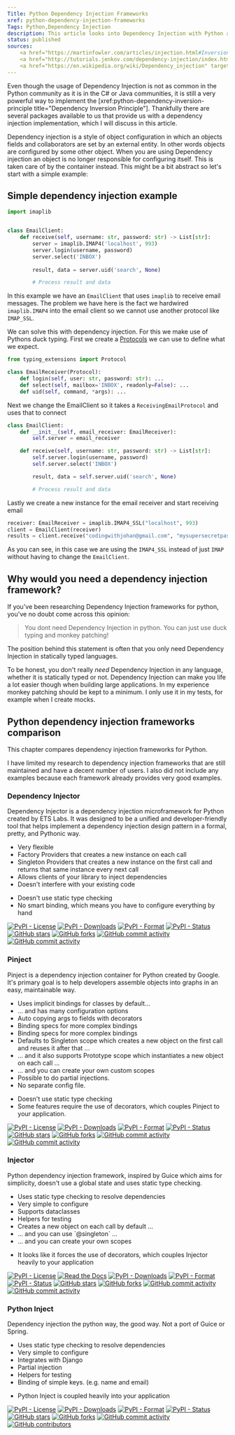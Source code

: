 ```yaml
---
Title: Python Dependency Injection Frameworks
xref: python-dependency-injection-frameworks
Tags: Python,Dependency Injection
description: This article looks into Dependency Injection with Python and the frameworks available for you.
status: published
sources:
    <a href="https://martinfowler.com/articles/injection.html#InversionOfControl" target="_blank">Inversion of Control Containers and the Dependency Injection pattern by Martin Fowler</a>
    <a href="http://tutorials.jenkov.com/dependency-injection/index.html" target="_blank">Dependency Injection by Jakob Jenkov</a>
    <a href="https://en.wikipedia.org/wiki/Dependency_injection" target="_blank">Dependency Injection on Wikipedia</a>
---
```


Even though the usage of Dependency Injection is not as common in the Python community as it is in the C# or Java communities, 
it is still a very powerful way to implement the [xref:python-dependency-inversion-principle title="Dependency Inversion Principle"].
Thankfully there are several packages available to us that provide us with a dependency injection implementation, 
which I will discuss in this article.


Dependency injection is a style of object configuration in which an objects fields and collaborators are set by an external entity. 
In other words objects are configured by some other object. 
When you are using Dependency injection an object is no longer responsible for configuring itself.
This is taken care of by the container instead. This might be a bit abstract so let's start with a simple example:

## Simple dependency injection example

```python
import imaplib


class EmailClient:
    def receive(self, username: str, password: str) -> List[str]:
        server = imaplib.IMAP4('localhost', 993)
        server.login(username, password)
        server.select('INBOX')
    
        result, data = server.uid('search', None)

        # Process result and data
```

In this example we have an `EmailClient` that uses `imaplib` to receive email messages.
The problem we have here is the fact we hardwired `imaplib.IMAP4` into the email client 
so we cannot use another protocol like `IMAP_SSL`.

We can solve this with dependency injection. For this we make use of Pythons duck typing. 
First we create a [Protocols](https://mypy.readthedocs.io/en/stable/protocols.html#simple-user-defined-protocols)
we can use to define what we expect.

```python
from typing_extensions import Protocol

class EmailReceiver(Protocol):
    def login(self, user: str, password: str): ...
    def select(self, mailbox='INBOX', readonly=False): ...
    def uid(self, command, *args): ...
```

Next we change the EmailClient so it takes a `ReceivingEmailProtocol` and uses that to connect

```python
class EmailClient:
    def __init__(self, email_receiver: EmailReceiver):
        self.server = email_receiver

    def receive(self, username: str, password: str) -> List[str]:
        self.server.login(username, password)
        self.server.select('INBOX')

        result, data = self.server.uid('search', None)

        # Process result and data
```

Lastly we create a new instance for the email receiver and start receiving email

```python
receiver: EmailReceiver = imaplib.IMAP4_SSL("localhost", 993)
client = EmailClient(receiver)
results = client.receive("codingwithjohan@gmail.com", "mysupersecretpasswd")
```

As you can see, in this case we are using the `IMAP4_SSL` instead of just `IMAP` 
without having to change the `EmailClient`.

## Why would you need a dependency injection framework?

If you've been researching Dependency Injection frameworks for python, you've no doubt come across this opinion:

> You dont need Dependency Injection in python. You can just use duck typing and monkey patching!

The position behind this statement is often that you only need Dependency Injection in statically typed languages.

To be honest, you don't really _need_ Dependency Injection in any language, whether it is statically typed or not. 
Dependency Injection can make you life a lot easier though when building large applications.
In my experience monkey patching should be kept to a minimum. I only use it in my tests, for example when I create mocks.

## Python dependency injection frameworks comparison

This chapter compares dependency injection frameworks for Python.

I have limited my research to dependency injection frameworks that are still maintained and have a decent number of users.
I also did not include any examples because each framework already provides very good examples.

### Dependency Injector

Dependency Injector is a dependency injection microframework for Python created by ETS Labs. 
It was designed to be a unified and developer-friendly tool that helps implement 
a dependency injection design pattern in a formal, pretty, and Pythonic way.

<ul class="procon pro">
<li>Very flexible</li>
<li>Factory Providers that creates a new instance on each call</li>
<li>Singleton Providers  that creates a new instance on the first call and returns that same instance every next call</li>
<li>Allows clients of your library to inject dependencies</li>
<li>Doesn't interfere with your existing code</li>
</ul>

<ul class="procon con">
<li>Doesn't use static type checking</li>
<li>No smart binding, which means you have to configure everything by hand</li>
</ul>

[![PyPI - License](https://img.shields.io/pypi/l/dependency_injector?style=for-the-badge&cacheSeconds=86400)](https://pypi.org/project/dependency-injector/)
[![PyPI - Downloads](https://img.shields.io/pypi/dm/dependency_injector?style=for-the-badge&cacheSeconds=86400)](https://pypi.org/project/dependency-injector/)
[![PyPI - Format](https://img.shields.io/pypi/format/dependency_injector?label=PyPI%20Format&style=for-the-badge&cacheSeconds=86400)](https://pypi.org/project/dependency-injector/)
[![PyPI - Status](https://img.shields.io/pypi/status/dependency_injector?label=PyPI%20Status&style=for-the-badge&cacheSeconds=86400)](https://pypi.org/project/dependency-injector/)
[![GitHub stars](https://img.shields.io/github/stars/ets-labs/python-dependency-injector?label=GitHub%20Stars&style=for-the-badge&cacheSeconds=86400)](https://github.com/ets-labs/python-dependency-injector)
[![GitHub forks](https://img.shields.io/github/forks/ets-labs/python-dependency-injector?label=Github%20Forks&style=for-the-badge&cacheSeconds=86400)](https://github.com/ets-labs/python-dependency-injector)
[![GitHub commit activity](https://img.shields.io/github/commit-activity/y/ets-labs/python-dependency-injector?style=for-the-badge&cacheSeconds=86400)](https://github.com/ets-labs/python-dependency-injector)
[![GitHub commit activity](https://img.shields.io/github/contributors/ets-labs/python-dependency-injector?style=for-the-badge&cacheSeconds=86400)](https://github.com/ets-labs/python-dependency-injector)

### Pinject

Pinject is a dependency injection container for Python created by Google. 
It's primary goal is to help developers assemble objects into graphs in an easy, maintainable way.

<ul class="procon pro">
<li>Uses implicit bindings for classes by default...</li>
<li>... and has many configuration options</li>
<li>Auto copying args to fields with decorators</li>
<li>Binding specs for more complex bindings</li>
<li>Binding specs for more complex bindings</li>
<li>Defaults to Singleton scope which creates a new object on the first call and reuses it after that ...</li> 
<li>... and it also supports Prototype scope which instantiates a new object on each call ...</li>
<li>... and you can create your own custom scopes</li>
<li>Possible to do partial injections.</li>
<li>No separate config file.</li>
</ul>

<ul class="procon con">
<li>Doesn't use static type checking</li>
<li>Some features require the use of decorators, which couples Pinject to your application.</li>
</ul>

[![PyPI - License](https://img.shields.io/pypi/l/pinject?style=for-the-badge&cacheSeconds=86400)](https://pypi.org/project/pinject/)
[![PyPI - Downloads](https://img.shields.io/pypi/dm/pinject?style=for-the-badge&cacheSeconds=86400)](https://pypi.org/project/pinject/)
[![PyPI - Format](https://img.shields.io/pypi/format/pinject?label=PyPI%20Format&style=for-the-badge&cacheSeconds=86400)](https://pypi.org/project/pinject/)
[![PyPI - Status](https://img.shields.io/pypi/status/pinject?label=PyPI%20Status&style=for-the-badge&cacheSeconds=86400)](https://pypi.org/project/pinject/)
[![GitHub stars](https://img.shields.io/github/stars/google/pinject?label=GitHub%20Stars&style=for-the-badge&cacheSeconds=86400)](https://github.com/google/pinject)
[![GitHub forks](https://img.shields.io/github/forks/google/pinject?label=Github%20Forks&style=for-the-badge&cacheSeconds=86400)](https://github.com/google/pinject)
[![GitHub commit activity](https://img.shields.io/github/commit-activity/y/google/pinject?style=for-the-badge&cacheSeconds=86400)](https://github.com/google/pinject)
[![GitHub commit activity](https://img.shields.io/github/contributors/google/pinject?style=for-the-badge&cacheSeconds=86400)](https://github.com/google/pinject)

### Injector

Python dependency injection framework, inspired by Guice which aims for simplicity, doesn't use a global state and uses static type checking.

<ul class="procon pro">
<li>Uses static type checking to resolve dependencies</li>
<li>Very simple to configure</li>
<li>Supports dataclasses</li>
<li>Helpers for testing</li>
<li>Creates a new object on each call by default ...</li>
<li>... and you can use `@singleton` ...</li>
<li>... and you can create your own scopes</li>
</ul>

<ul class="procon con">
<li>It looks like it forces the use of decorators, which couples Injector heavily to your application</li>
</ul>

[![PyPI - License](https://img.shields.io/pypi/l/injector?style=for-the-badge&cacheSeconds=86400)](https://pypi.org/project/injector/)
[![Read the Docs](https://img.shields.io/readthedocs/injector?style=for-the-badge&cacheSeconds=86400)](https://injector.readthedocs.io/en/latest/)
[![PyPI - Downloads](https://img.shields.io/pypi/dm/injector?style=for-the-badge&cacheSeconds=86400)](https://pypi.org/project/injector/)
[![PyPI - Format](https://img.shields.io/pypi/format/injector?label=PyPI%20Format&style=for-the-badge&cacheSeconds=86400)](https://pypi.org/project/injector/)
[![PyPI - Status](https://img.shields.io/pypi/status/injector?label=PyPI%20Status&style=for-the-badge&cacheSeconds=86400)](https://pypi.org/project/injector/)
[![GitHub stars](https://img.shields.io/github/stars/alecthomas/injector?label=GitHub%20Stars&style=for-the-badge&cacheSeconds=86400)](https://github.com/alecthomas/injector)
[![GitHub forks](https://img.shields.io/github/forks/alecthomas/injector?label=Github%20Forks&style=for-the-badge&cacheSeconds=86400)](https://github.com/alecthomas/injector)
[![GitHub commit activity](https://img.shields.io/github/commit-activity/m/alecthomas/injector?style=for-the-badge&cacheSeconds=86400)](https://github.com/alecthomas/injector)
[![GitHub commit activity](https://img.shields.io/github/contributors/alecthomas/injector?style=for-the-badge&cacheSeconds=86400)](https://github.com/alecthomas/injector)

### Python Inject

Dependency injection the python way, the good way. Not a port of Guice or Spring.

<ul class="procon pro">
<li>Uses static type checking to resolve dependencies</li>
<li>Very simple to configure</li>
<li>Integrates with Django</li>
<li>Partial injection</li>
<li>Helpers for testing</li>
<li>Binding of simple keys. (e.g. name and email)</li>
</ul>

<ul class="procon con">
<li>Python Inject is coupled heavily into your application</li>
</ul>

[![PyPI - License](https://img.shields.io/pypi/l/inject?style=for-the-badge&cacheSeconds=86400)](https://pypi.org/project/Inject/)
[![PyPI - Downloads](https://img.shields.io/pypi/dm/inject?style=for-the-badge&cacheSeconds=86400)](https://pypi.org/project/Inject/)
[![PyPI - Format](https://img.shields.io/pypi/format/inject?label=PyPI%20Format&style=for-the-badge&cacheSeconds=86400)](https://pypi.org/project/Inject/)
[![PyPI - Status](https://img.shields.io/pypi/status/inject?label=PyPI%20Status&style=for-the-badge&cacheSeconds=86400)](https://pypi.org/project/Inject/)
[![GitHub stars](https://img.shields.io/github/stars/ivankorobkov/python-inject?label=GitHub%20Stars&style=for-the-badge&cacheSeconds=86400)](https://github.com/ivankorobkov/python-inject)
[![GitHub forks](https://img.shields.io/github/forks/ivankorobkov/python-inject?label=Github%20Forks&style=for-the-badge&cacheSeconds=86400)](https://github.com/ivankorobkov/python-inject)
[![GitHub commit activity](https://img.shields.io/github/commit-activity/y/ivankorobkov/python-inject?style=for-the-badge&cacheSeconds=86400)](https://github.com/ivankorobkov/python-inject)
[![GitHub contributors](https://img.shields.io/github/contributors/ivankorobkov/python-inject?style=for-the-badge&cacheSeconds=86400)](https://github.com/ivankorobkov/python-inject)


<!---

### Serum

[![PyPI - License](https://img.shields.io/pypi/l/serum?style=for-the-badge&cacheSeconds=86400)](https://pypi.org/project/Inject/)

[![PyPI - Downloads](https://img.shields.io/pypi/dm/serum?style=for-the-badge&cacheSeconds=86400)](https://pypi.org/project/Inject/)
[![PyPI - Format](https://img.shields.io/pypi/format/inject?label=PyPI%20Format&style=for-the-badge&cacheSeconds=86400)](https://pypi.org/project/Inject/)
[![PyPI - Status](https://img.shields.io/pypi/status/serum?label=PyPI%20Status&style=for-the-badge&cacheSeconds=86400)](https://pypi.org/project/Inject/)

[![GitHub stars](https://img.shields.io/github/stars/suned/serum?label=GitHub%20Stars&style=for-the-badge&cacheSeconds=86400)](https://github.com/suned/serum)
[![GitHub forks](https://img.shields.io/github/forks/suned/serum?label=Github%20Forks&style=for-the-badge&cacheSeconds=86400)](https://github.com/suned/serum)
[![GitHub commit activity](https://img.shields.io/github/commit-activity/y/suned/serum?style=for-the-badge&cacheSeconds=86400)](https://github.com/suned/serum)
[![GitHub commit activity](https://img.shields.io/github/contributors/suned/serum?style=for-the-badge&cacheSeconds=86400)](https://github.com/suned/serum)

## Dependency Injection Frameworks

### EnterPrython

- [EnterPython](https://github.com/Dobiasd/enterprython)
[![GitHub license](https://img.shields.io/github/license/Dobiasd/enterprython?style=flat)](https://github.com/Dobiasd/enterprython/blob/master/LICENSE)
[![GitHub license](https://img.shields.io/github/license/Dobiasd/enterprython)](https://github.com/Dobiasd/enterprython/blob/master/LICENSE)
[![GitHub forks](https://img.shields.io/github/forks/Dobiasd/enterprython?style=social&label=Fork&maxAge=2592000)](https://github.com/Dobiasd/enterprython)
[![GitHub stars](https://img.shields.io/github/stars/Dobiasd/enterprython?style=social&label=Star&maxAge=2592000)](https://github.com/Dobiasd/enterprython)

### Injectable

- [Injectable](https://github.com/allrod5/injectable)

### PyCDI

- [PyCDI](https://github.com/ettoreleandrotognoli/python-cdi)

### Dyject

https://dyject.com/
https://github.com/sumdog/dyject

### Ultra Light Weight Dependency Injector Python

https://github.com/liuggio/Ultra-Lightweight-Dependency-Injector-Python

### Springpython

https://github.com/springpython/springpython

--->
